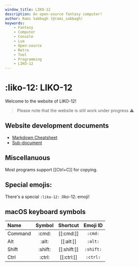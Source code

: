 ```yaml
---
window_title: LIKO-12
description: An open-source fantasy computer!
author: Rami Sabbagh (@rami_sabbagh)
keywords:
    - Fantasy
    - Computer
    - Console
    - Lua
    - Open-source
    - Retro
    - Tool
    - Programming
    - LIKO-12
---
```


# :liko-12: LIKO-12

Welcome to the website of LIKO-12!

> Please note that the website is still work under progress :warning:

## Website development documents

- [Markdown Cheatsheet](markdown-cheatsheet.md)
- [Sub-document](reference/subpath/index.md)

## Miscellanuous

Most programs support [[Ctrl+C]] for copying.

## Special emojis:

There's a special `:liko-12:` :liko-12: emoji!

## macOS keyboard symbols

| Name    | Symbol  | Shortcut    | Emoji ID  |
|:------- |:-------:|:-----------:|:---------:|
| Command | :cmd:   | [[:cmd:]]   | `:cmd:`   |
| Alt     | :alt:   | [[:alt:]]   | `:alt:`   |
| Shift   | :shift: | [[:shift:]] | `:shift:` |
| Ctrl    | :ctrl:  | [[:ctrl:]]  | `:ctrl:`  |
